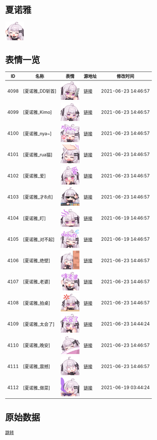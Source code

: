 # 夏诺雅

<img src="./cover.png" height="60" alt="cover" />

# 表情一览

|ID|名称|表情|源地址|修改时间|
|----|----|----|----|----|
|4098|[夏诺雅_DD斩首]|<img src="./pic/004098_%5B夏诺雅_DD斩首%5D.png" height="60" alt="DD斩首"/>|[链接](http://i0.hdslb.com/bfs/emote/febb87b9691da232ceb45631b891de34da3b56ee.png)|2021-06-23 14:46:57|
|4099|[夏诺雅_Kimo]|<img src="./pic/004099_%5B夏诺雅_Kimo%5D.png" height="60" alt="Kimo"/>|[链接](http://i0.hdslb.com/bfs/emote/b73551504bcf7911b54cf5194cc35c1f79ea2e65.png)|2021-06-23 14:46:57|
|4100|[夏诺雅_nya~]|<img src="./pic/004100_%5B夏诺雅_nya~%5D.png" height="60" alt="nya~"/>|[链接](http://i0.hdslb.com/bfs/emote/8a3d5db3c2b2f4fdbc9c5cf808f2022961fd879e.png)|2021-06-23 14:46:57|
|4101|[夏诺雅_rua猫]|<img src="./pic/004101_%5B夏诺雅_rua猫%5D.png" height="60" alt="rua猫"/>|[链接](http://i0.hdslb.com/bfs/emote/63b576d67ecd8ff81d61e983d6f7e57822e91769.png)|2021-06-23 14:46:57|
|4102|[夏诺雅_爱]|<img src="./pic/004102_%5B夏诺雅_爱%5D.png" height="60" alt="爱"/>|[链接](http://i0.hdslb.com/bfs/emote/3c32691d12e6cfdb2e13f45488dd97f3d43f2829.png)|2021-06-23 14:46:57|
|4103|[夏诺雅_才8点]|<img src="./pic/004103_%5B夏诺雅_才8点%5D.png" height="60" alt="才8点"/>|[链接](http://i0.hdslb.com/bfs/emote/382aaf92cbc94554c83a77b5b8ea7db43b256553.png)|2021-06-23 14:46:57|
|4104|[夏诺雅_盯]|<img src="./pic/004104_%5B夏诺雅_盯%5D.png" height="60" alt="盯"/>|[链接](http://i0.hdslb.com/bfs/emote/c329519e8c518805307728b12522c5995b2f0669.png)|2021-06-19 14:46:57|
|4105|[夏诺雅_对不起]|<img src="./pic/004105_%5B夏诺雅_对不起%5D.png" height="60" alt="对不起"/>|[链接](http://i0.hdslb.com/bfs/emote/d44dce49496a3515d831ad149d173d31e510655e.png)|2021-06-19 14:46:57|
|4106|[夏诺雅_绝壁]|<img src="./pic/004106_%5B夏诺雅_绝壁%5D.png" height="60" alt="绝壁"/>|[链接](http://i0.hdslb.com/bfs/emote/58e50ca2be66b687fb101c30b55379f8bae22d72.png)|2021-06-23 14:46:57|
|4107|[夏诺雅_老婆]|<img src="./pic/004107_%5B夏诺雅_老婆%5D.png" height="60" alt="老婆"/>|[链接](http://i0.hdslb.com/bfs/emote/b357848031474e1c4f690e6c5315e2cad810cb7a.png)|2021-06-23 14:46:57|
|4108|[夏诺雅_拍桌]|<img src="./pic/004108_%5B夏诺雅_拍桌%5D.png" height="60" alt="拍桌"/>|[链接](http://i0.hdslb.com/bfs/emote/a61d4960f93878e5827520fe5f2c17694a92ed27.png)|2021-06-23 14:46:57|
|4109|[夏诺雅_太会了]|<img src="./pic/004109_%5B夏诺雅_太会了%5D.png" height="60" alt="太会了"/>|[链接](http://i0.hdslb.com/bfs/emote/cfed557c2a6e849a941fed00ff019f82e0d51173.png)|2021-06-23 14:44:24|
|4110|[夏诺雅_晚安]|<img src="./pic/004110_%5B夏诺雅_晚安%5D.png" height="60" alt="晚安"/>|[链接](http://i0.hdslb.com/bfs/emote/3ccb0b87d2123dd37c4b546ee1428f703965a57e.png)|2021-06-23 14:46:57|
|4111|[夏诺雅_震撼]|<img src="./pic/004111_%5B夏诺雅_震撼%5D.png" height="60" alt="震撼"/>|[链接](http://i0.hdslb.com/bfs/emote/496be6f297781e4e136f6fb95e8cc7440d9dea54.png)|2021-06-23 14:46:57|
|4112|[夏诺雅_做菜]|<img src="./pic/004112_%5B夏诺雅_做菜%5D.png" height="60" alt="做菜"/>|[链接](http://i0.hdslb.com/bfs/emote/7f51c1fe00511c74cf885c53b98e9ab3e3dc62f8.png)|2021-06-19 03:44:24|

# 原始数据

[跳转](./raw.json)

